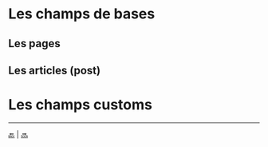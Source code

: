 # Les champs de bases

## Les pages

## Les articles (post)

# Les champs customs




---

[:back:](analyse-template.md) | [:soon:](template-custom.md)

